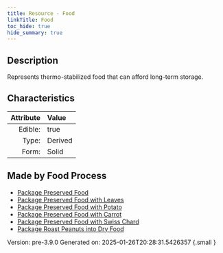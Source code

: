```yaml
---
title: Resource - Food
linkTitle: Food
toc_hide: true
hide_summary: true
---
```


## Description
Represents thermo-stabilized food that can afford long-term storage.

## Characteristics

| Attribute      | Value |
|--------:|:------|
|Edible:|true|
|Type:|Derived|
|Form:|Solid|
 



## Made by Food Process

- [Package Preserved Food](/docs/definitions/food/package-preserved-food)
- [Package Preserved Food with Leaves](/docs/definitions/food/package-preserved-food-with-leaves)
- [Package Preserved Food with Potato](/docs/definitions/food/package-preserved-food-with-potato)
- [Package Preserved Food with Carrot](/docs/definitions/food/package-preserved-food-with-carrot)
- [Package Preserved Food with Swiss Chard](/docs/definitions/food/package-preserved-food-with-swiss-chard)
- [Package Roast Peanuts into Dry Food](/docs/definitions/food/package-roast-peanuts-into-dry-food)

    

Version: pre-3.9.0 Generated on: 2025-01-26T20:28:31.5426357
{.small }
